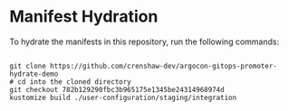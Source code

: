 
# Manifest Hydration

To hydrate the manifests in this repository, run the following commands:

```shell

git clone https://github.com/crenshaw-dev/argocon-gitops-promoter-hydrate-demo
# cd into the cloned directory
git checkout 782b129290fbc3b965175e1345be24314968974d
kustomize build ./user-configuration/staging/integration
```